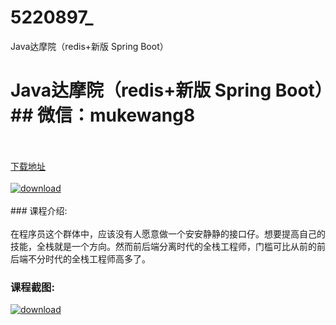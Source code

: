 # 5220897_
Java达摩院（redis+新版 Spring Boot）
# Java达摩院（redis+新版 Spring Boot）## 微信：mukewang8
<br/></br>[下载地址](http://www.36tz.cn/article/5220897 "下载地址")
<br/></br>[![download](http://36tz.cn/muke_img/2021_08_1-69-300x167.png "下载地址")](http://www.36tz.cn/article/5220897 "下载地址")
<br/></br>### 课程介绍:<br/></br>在程序员这个群体中，应该没有人愿意做一个安安静静的接口仔。想要提高自己的技能，全栈就是一个方向。然而前后端分离时代的全栈工程师，门槛可比从前的前后端不分时代的全栈工程师高多了。

### 课程截图:
[![download](http://36tz.cn/muke_img/2021_08_2-67.png "下载地址")](http://www.36tz.cn/article/5220897 "下载地址")
